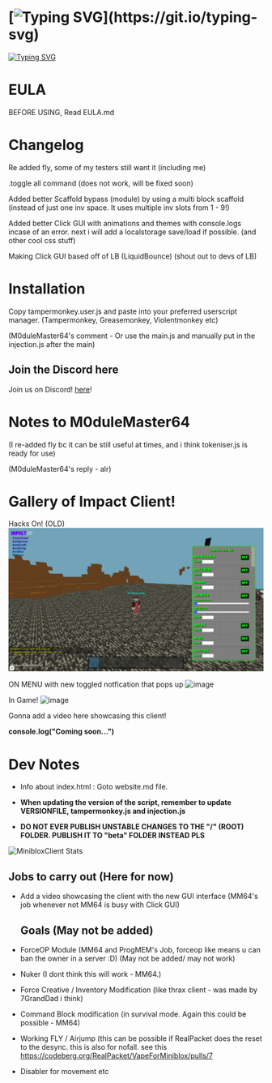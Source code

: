 # [![Typing SVG](https://readme-typing-svg.demolab.com?font=Fira+Code&duration=2500&pause=1000&color=FF0000&width=435&lines=Impact+Client+v4+for+MiniBlox!)](https://git.io/typing-svg)

[![Typing SVG](https://readme-typing-svg.demolab.com?font=Fira+Code&size=14&duration=2500&pause=1000&color=7179F7&width=435&lines=The+ultimate+MiniBlox+hacked+client!+;Built+for+stealth%2C+speed%2C+and+total+domination.;Fully+dark-mode+optimized+with+a+modern+UI)](https://git.io/typing-svg)

# EULA

BEFORE USING, Read EULA.md

# Changelog

Re added fly, some of my testers still want it (including me)

.toggle all command (does not work, will be fixed soon)

Added better Scaffold bypass (module) by using a multi block scaffold (instead of just one inv space. It uses multiple inv slots from 1 - 9!)

Added better Click GUI with animations and themes with console.logs incase of an error. next i will add a localstorage save/load if possible. (and other cool css stuff)

Making Click GUI based off of LB (LiquidBounce) (shout out to devs of LB)

# Installation

Copy tampermonkey.user.js and paste into your preferred userscript manager. (Tampermonkey, Greasemonkey, Violentmonkey etc)

(M0duleMaster64's comment - Or use the main.js and manually put in the injection.js after the main)

## Join the Discord here

Join us on Discord! [here](https://discord.gg/PwpGemYhJx)!

# Notes to M0duleMaster64

(I re-added fly bc it can be still useful at times, and i think tokeniser.js is ready for use)

(M0duleMaster64's reply - alr)

# Gallery of Impact Client!

Hacks On! (OLD)
![Hacks On! (old photo)](./.github/images/client.png)

ON MENU with new toggled notfication that pops up
![image](https://github.com/user-attachments/assets/5580f818-10a4-488d-959e-6d2a3410f8a5)

In Game!
![image](https://github.com/user-attachments/assets/02dbf119-4c99-47f2-af53-6348e50e48be)

Gonna add a video here showcasing this client!

**console.log("Coming soon...")**

# Dev Notes

- Info about index.html : Goto website.md file.

- **When updating the version of the script, remember to update VERSIONFILE, tampermonkey.js and injection.js**

- **DO NOT EVER PUBLISH UNSTABLE CHANGES TO THE "/" (ROOT) FOLDER. PUBLISH IT TO "beta" FOLDER INSTEAD PLS**

![MinibloxClient Stats](https://gitmystat.vercel.app/repo?theme=dino&username=progmem-cc&repo=miniblox.impact.client.updatedv2)


 ## Jobs to carry out (Here for now)

- Add a video showcasing the client with the new GUI interface (MM64's job whenever not MM64 is busy with Click GUI)
  
  ## Goals (May not be added)
  
- ForceOP Module (MM64 and ProgMEM's Job, forceop like means u can ban the owner in a server :D) (May not be added/ may not work)

- Nuker (I dont think this will work - MM64.)

- Force Creative / Inventory Modification (like thrax client - was made by 7GrandDad i think)

- Command Block modification (in survival mode. Again this could be possible - MM64)

- Working FLY / Airjump (this can be possible if RealPacket does the reset to the desync. this is also for nofall. see this https://codeberg.org/RealPacket/VapeForMiniblox/pulls/7

- Disabler for movement etc
